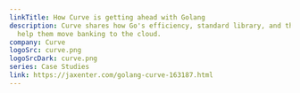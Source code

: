 ```yaml
---
linkTitle: How Curve is getting ahead with Golang
description: Curve shares how Go's efficiency, standard library, and thriving community
  help them move banking to the cloud.
company: Curve
logoSrc: curve.png
logoSrcDark: curve.png
series: Case Studies
link: https://jaxenter.com/golang-curve-163187.html
---
```

